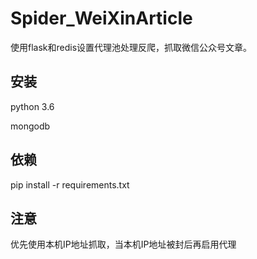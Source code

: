 # Spider_WeiXinArticle
使用flask和redis设置代理池处理反爬，抓取微信公众号文章。

## 安装
python 3.6

mongodb

## 依赖
pip install -r requirements.txt

## 注意
优先使用本机IP地址抓取，当本机IP地址被封后再启用代理
